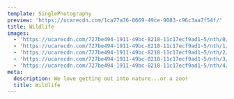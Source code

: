 ```yaml
---
template: SinglePhotography
preview: 'https://ucarecdn.com/1ca77a76-0669-49ce-9083-c96c3aa7f54f/'
title: Wildlife
images:
  - 'https://ucarecdn.com/727be494-1911-49bc-8218-11c17ecf9ad1~5/nth/0/'
  - 'https://ucarecdn.com/727be494-1911-49bc-8218-11c17ecf9ad1~5/nth/1/'
  - 'https://ucarecdn.com/727be494-1911-49bc-8218-11c17ecf9ad1~5/nth/2/'
  - 'https://ucarecdn.com/727be494-1911-49bc-8218-11c17ecf9ad1~5/nth/3/'
  - 'https://ucarecdn.com/727be494-1911-49bc-8218-11c17ecf9ad1~5/nth/4/'
meta:
  description: We love getting out into nature...or a zoo!
  title: Wildlife
---
```



